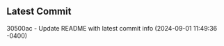 
## Latest Commit
30500ac - Update README with latest commit info (2024-09-01 11:49:36 -0400) <Yunxi-Zhou>
